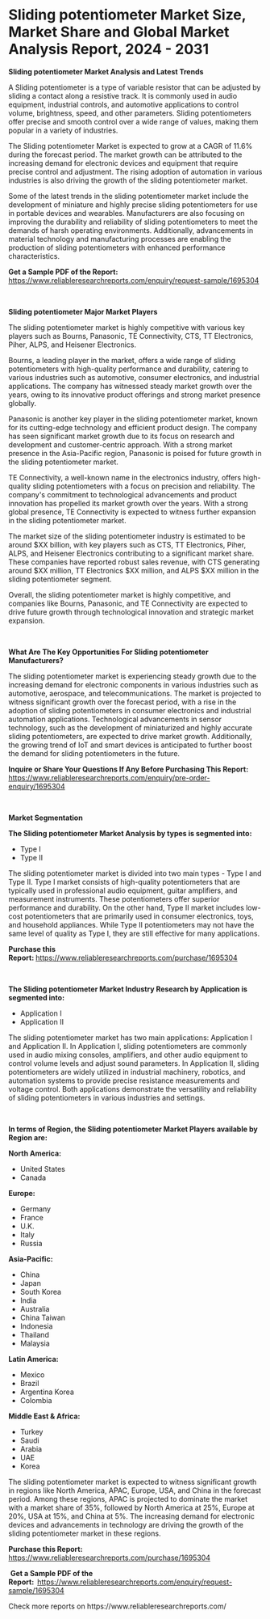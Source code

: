 <p><h1>Sliding potentiometer Market Size, Market Share and Global Market Analysis Report, 2024 - 2031</h1></p><p><strong>Sliding potentiometer Market Analysis and Latest Trends</strong></p>
<p><p>A Sliding potentiometer is a type of variable resistor that can be adjusted by sliding a contact along a resistive track. It is commonly used in audio equipment, industrial controls, and automotive applications to control volume, brightness, speed, and other parameters. Sliding potentiometers offer precise and smooth control over a wide range of values, making them popular in a variety of industries.</p><p>The Sliding potentiometer Market is expected to grow at a CAGR of 11.6% during the forecast period. The market growth can be attributed to the increasing demand for electronic devices and equipment that require precise control and adjustment. The rising adoption of automation in various industries is also driving the growth of the sliding potentiometer market.</p><p>Some of the latest trends in the sliding potentiometer market include the development of miniature and highly precise sliding potentiometers for use in portable devices and wearables. Manufacturers are also focusing on improving the durability and reliability of sliding potentiometers to meet the demands of harsh operating environments. Additionally, advancements in material technology and manufacturing processes are enabling the production of sliding potentiometers with enhanced performance characteristics.</p></p>
<p><strong>Get a Sample PDF of the Report:&nbsp;</strong> <a href="https://www.reliableresearchreports.com/enquiry/request-sample/1695304">https://www.reliableresearchreports.com/enquiry/request-sample/1695304</a></p>
<p>&nbsp;</p>
<p><strong>Sliding potentiometer Major Market Players</strong></p>
<p><p>The sliding potentiometer market is highly competitive with various key players such as Bourns, Panasonic, TE Connectivity, CTS, TT Electronics, Piher, ALPS, and Heisener Electronics. </p><p>Bourns, a leading player in the market, offers a wide range of sliding potentiometers with high-quality performance and durability, catering to various industries such as automotive, consumer electronics, and industrial applications. The company has witnessed steady market growth over the years, owing to its innovative product offerings and strong market presence globally.</p><p>Panasonic is another key player in the sliding potentiometer market, known for its cutting-edge technology and efficient product design. The company has seen significant market growth due to its focus on research and development and customer-centric approach. With a strong market presence in the Asia-Pacific region, Panasonic is poised for future growth in the sliding potentiometer market.</p><p>TE Connectivity, a well-known name in the electronics industry, offers high-quality sliding potentiometers with a focus on precision and reliability. The company's commitment to technological advancements and product innovation has propelled its market growth over the years. With a strong global presence, TE Connectivity is expected to witness further expansion in the sliding potentiometer market.</p><p>The market size of the sliding potentiometer industry is estimated to be around $XX billion, with key players such as CTS, TT Electronics, Piher, ALPS, and Heisener Electronics contributing to a significant market share. These companies have reported robust sales revenue, with CTS generating around $XX million, TT Electronics $XX million, and ALPS $XX million in the sliding potentiometer segment. </p><p>Overall, the sliding potentiometer market is highly competitive, and companies like Bourns, Panasonic, and TE Connectivity are expected to drive future growth through technological innovation and strategic market expansion.</p></p>
<p>&nbsp;</p>
<p><strong>What Are The Key Opportunities For Sliding potentiometer Manufacturers?</strong></p>
<p><p>The sliding potentiometer market is experiencing steady growth due to the increasing demand for electronic components in various industries such as automotive, aerospace, and telecommunications. The market is projected to witness significant growth over the forecast period, with a rise in the adoption of sliding potentiometers in consumer electronics and industrial automation applications. Technological advancements in sensor technology, such as the development of miniaturized and highly accurate sliding potentiometers, are expected to drive market growth. Additionally, the growing trend of IoT and smart devices is anticipated to further boost the demand for sliding potentiometers in the future.</p></p>
<p><strong>Inquire or Share Your Questions If Any Before Purchasing This Report:</strong> <a href="https://www.reliableresearchreports.com/enquiry/pre-order-enquiry/1695304">https://www.reliableresearchreports.com/enquiry/pre-order-enquiry/1695304</a></p>
<p>&nbsp;</p>
<p><strong>Market Segmentation</strong></p>
<p><strong>The Sliding potentiometer Market Analysis by types is segmented into:</strong></p>
<p><ul><li>Type I</li><li>Type II</li></ul></p>
<p><p>The sliding potentiometer market is divided into two main types - Type I and Type II. Type I market consists of high-quality potentiometers that are typically used in professional audio equipment, guitar amplifiers, and measurement instruments. These potentiometers offer superior performance and durability. On the other hand, Type II market includes low-cost potentiometers that are primarily used in consumer electronics, toys, and household appliances. While Type II potentiometers may not have the same level of quality as Type I, they are still effective for many applications.</p></p>
<p><strong>Purchase this Report:&nbsp;</strong><a href="https://www.reliableresearchreports.com/purchase/1695304">https://www.reliableresearchreports.com/purchase/1695304</a></p>
<p>&nbsp;</p>
<p><strong>The Sliding potentiometer Market Industry Research by Application is segmented into:</strong></p>
<p><ul><li>Application I</li><li>Application II</li></ul></p>
<p><p>The sliding potentiometer market has two main applications: Application I and Application II. In Application I, sliding potentiometers are commonly used in audio mixing consoles, amplifiers, and other audio equipment to control volume levels and adjust sound parameters. In Application II, sliding potentiometers are widely utilized in industrial machinery, robotics, and automation systems to provide precise resistance measurements and voltage control. Both applications demonstrate the versatility and reliability of sliding potentiometers in various industries and settings.</p></p>
<p>&nbsp;</p>
<p><strong>In terms of Region, the Sliding potentiometer Market Players available by Region are:</strong></p>
<p>
    <p> <strong> North America: </strong>
        <ul>
            <li>United States</li>
            <li>Canada</li>
        </ul>
        </p> 
    <p> <strong> Europe: </strong>
        <ul>
            <li>Germany</li>
            <li>France</li>
            <li>U.K.</li>
            <li>Italy</li>
            <li>Russia</li>
        </ul>
        </p> 
    <p> <strong> Asia-Pacific: </strong>
        <ul>
            <li>China</li>
            <li>Japan</li>
            <li>South Korea</li>
            <li>India</li>
            <li>Australia</li>
            <li>China Taiwan</li>
            <li>Indonesia</li>
            <li>Thailand</li>
            <li>Malaysia</li>
        </ul>
        </p> 
    <p> <strong> Latin America: </strong>
        <ul>
            <li>Mexico</li>
            <li>Brazil</li>
            <li>Argentina Korea</li>
            <li>Colombia</li>
        </ul>
        </p> 
    <p> <strong> Middle East & Africa: </strong>
        <ul>
            <li>Turkey</li>
            <li>Saudi</li>
            <li>Arabia</li>
            <li>UAE</li>
            <li>Korea</li>
        </ul>
    </p>
    </p>
<p><p>The sliding potentiometer market is expected to witness significant growth in regions like North America, APAC, Europe, USA, and China in the forecast period. Among these regions, APAC is projected to dominate the market with a market share of 35%, followed by North America at 25%, Europe at 20%, USA at 15%, and China at 5%. The increasing demand for electronic devices and advancements in technology are driving the growth of the sliding potentiometer market in these regions.</p></p>
<p><strong>Purchase this Report: </strong><a href="https://www.reliableresearchreports.com/purchase/1695304">https://www.reliableresearchreports.com/purchase/1695304</a></p>
<p>&nbsp;<strong>Get a Sample PDF of the Report:&nbsp;&nbsp;</strong><a href="https://www.reliableresearchreports.com/enquiry/request-sample/1695304">https://www.reliableresearchreports.com/enquiry/request-sample/1695304</a></p>
<p><strong></strong></p>
<p>Check more reports on https://www.reliableresearchreports.com/</p>